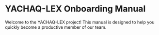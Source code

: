 # YACHAQ-LEX Onboarding Manual

Welcome to the YACHAQ-LEX project! This manual is designed to help you quickly become a productive member of our team.
